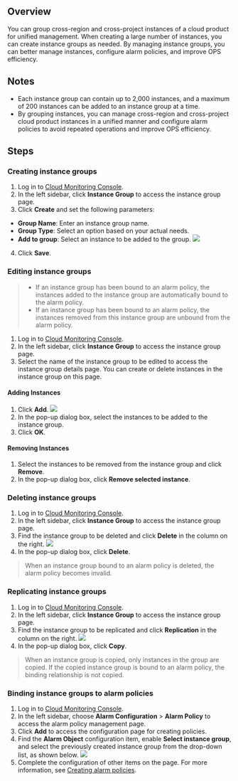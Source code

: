 ## Overview

You can group cross-region and cross-project instances of a cloud product for unified management. When creating a large number of instances, you can create instance groups as needed. By managing instance groups, you can better manage instances, configure alarm policies, and improve OPS efficiency.

## Notes

- Each instance group can contain up to 2,000 instances, and a maximum of 200 instances can be added to an instance group at a time.
- By grouping instances, you can manage cross-region and cross-project cloud product instances in a unified manner and configure alarm policies to avoid repeated operations and improve OPS efficiency.


## Steps
### Creating instance groups

1. Log in to [Cloud Monitoring Console](https://console.cloud.tencent.com/monitor/).
2. In the left sidebar, click **Instance Group** to access the instance group page.
3. Click **Create** and set the following parameters:
 - **Group Name**: Enter an instance group name.
 - **Group Type**: Select an option based on your actual needs.
 - **Add to group**: Select an instance to be added to the group.
![](https://main.qcloudimg.com/raw/7b0eccae200873e5902fb98a3d9dc598.png)
4. Click **Save**.


### Editing instance groups


>
>- If an instance group has been bound to an alarm policy, the instances added to the instance group are automatically bound to the alarm policy.
>- If an instance group has been bound to an alarm policy, the instances removed from this instance group are unbound from the alarm policy.

1. Log in to [Cloud Monitoring Console](https://console.cloud.tencent.com/monitor/).
2. In the left sidebar, click **Instance Group** to access the instance group page.
3. Select the name of the instance group to be edited to access the instance group details page. You can create or delete instances in the instance group on this page.

#### Adding Instances
1. Click **Add**.
![](https://main.qcloudimg.com/raw/44c18b18e61aaa905627d7e2cbb20905.png)
2. In the pop-up dialog box, select the instances to be added to the instance group.
3. Click **OK**.

#### Removing Instances
1. Select the instances to be removed from the instance group and click **Remove**.
2. In the pop-up dialog box, click **Remove selected instance**.


### Deleting instance groups

1. Log in to [Cloud Monitoring Console](https://console.cloud.tencent.com/monitor/).
2. In the left sidebar, click **Instance Group** to access the instance group page.
3. Find the instance group to be deleted and click **Delete** in the column on the right.
![](https://main.qcloudimg.com/raw/1ee997c13ec5a1e365f4994a9340330d.png)
4. In the pop-up dialog box, click **Delete**.
> When an instance group bound to an alarm policy is deleted, the alarm policy becomes invalid.


### Replicating instance groups

1. Log in to [Cloud Monitoring Console](https://console.cloud.tencent.com/monitor/).
2. In the left sidebar, click **Instance Group** to access the instance group page.
3. Find the instance group to be replicated and click **Replication** in the column on the right.
![](https://main.qcloudimg.com/raw/954913574e826c8b024c1e0c21e4a504.png)
4. In the pop-up dialog box, click **Copy**.
> When an instance group is copied, only instances in the group are copied. If the copied instance group is bound to an alarm policy, the binding relationship is not copied.


### Binding instance groups to alarm policies

1. Log in to [Cloud Monitoring Console](https://console.cloud.tencent.com/monitor/).
2. In the left sidebar, choose **Alarm Configuration** > **Alarm Policy** to access the alarm policy management page.
3. Click **Add** to access the configuration page for creating policies.
4. Find the **Alarm Object** configuration item, enable **Select instance group**, and select the previously created instance group from the drop-down list, as shown below.
![](https://main.qcloudimg.com/raw/047a57ca70c3dec2fd9cb6e0afeff6de.png)
5. Complete the configuration of other items on the page. For more information, see [Creating alarm policies](https://intl.cloud.tencent.com/document/product/248/6215).

